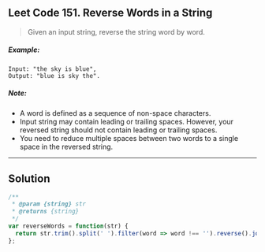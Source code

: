 ## Leet Code 151. Reverse Words in a String

> Given an input string, reverse the string word by word.

##### Example:  
```
Input: "the sky is blue",
Output: "blue is sky the".
```
##### Note:

- A word is defined as a sequence of non-space characters.
- Input string may contain leading or trailing spaces. However, your reversed string should not contain leading or trailing spaces.
- You need to reduce multiple spaces between two words to a single space in the reversed string.
---
## Solution
```javascript
/**
 * @param {string} str
 * @returns {string}
 */
var reverseWords = function(str) {
  return str.trim().split(' ').filter(word => word !== '').reverse().join(' ');
};
```
